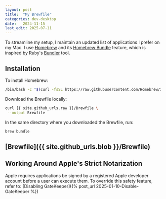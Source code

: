 ```yaml
---
layout: post
title:  "My Brewfile"
categories: dev-desktop
date:   2024-11-15
last_edit: 2025-07-11
---
```


To streamline my setup, I maintain an updated list of applications I prefer on my Mac. I use [Homebrew](https://brew.sh/) and its [Homebrew Bundle](https://github.com/Homebrew/homebrew-bundle) feature, which is inspired by Ruby's [Bundler](https://bundler.io/) tool.

## Installation
To install Homebrew:
```zsh
/bin/bash -c "$(curl -fsSL https://raw.githubusercontent.com/Homebrew/install/HEAD/install.sh)"
```

Download the Brewfile locally:
```zsh
curl {{ site.github_urls.raw }}/Brewfile \
 --output Brewfile
```

In the same directory where you downloaded the Brewfile, run:
```zsh
brew bundle
```

## [Brewfile]({{ site.github_urls.blob }}/Brewfile)

<script src="https://emgithub.com/embed-v2.js?target={{ site.github_urls.blob }}/Brewfile&style=default&type=code&showBorder=on&showLineNumbers=on&showFileMeta=on&showCopy=on"></script>

## Working Around Apple's Strict Notarization
Apple requires applications be signed by a registered Apple developer account before a user can execute them. To override this safety feature, refer to: [Disabling GateKeeper]({% post_url 2025-01-10-Disable-GateKeeper %})
